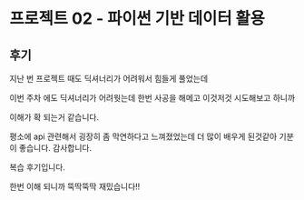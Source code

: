 # 프로젝트 02 - 파이썬 기반 데이터 활용

## 후기

지난 번 프로젝트 때도 딕셔너리가 어려워서 힘들게 풀었는데

이번 주차 에도 딕셔너리가 어려웟는데 한번 사공을 해메고 이것저것 시도해보고 하니까

이해가 확 되는거 같습니다.

평소에 api 관련해서 굉장히 좀 막연하다고 느껴졌었는데 더 많이 배우게 된것같아 기분이 좋습니다. 감사합니다.


복습 후기입니다.

한번 이해 되니까 뚝딱뚝딱 재밌습니다!!

